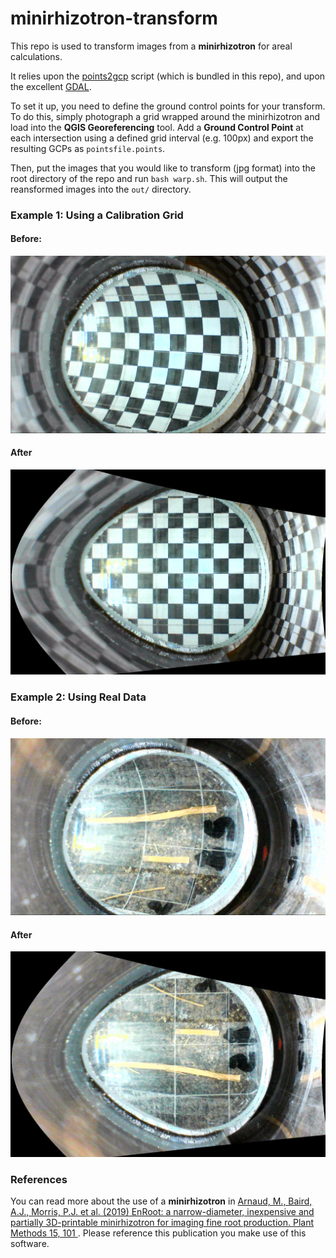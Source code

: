 # minirhizotron-transform

This repo is used to transform images from a **minirhizotron** for areal calculations.

It relies upon the [points2gcp](https://github.com/jonnyhuck/points2gcp) script (which is bundled in this repo), and upon the excellent [GDAL](https://www.gdal.org/).

To set it up, you need to define the ground control points for your transform. To do this, simply photograph a grid wrapped around the minirhizotron and load into the **QGIS Georeferencing** tool. Add a **Ground Control Point** at each intersection using a defined grid interval (e.g. 100px) and export the resulting GCPs as `pointsfile.points`.

Then, put the images that you would like to transform (jpg format) into the root directory of the repo and run `bash warp.sh`. This will output the reansformed images into the `out/` directory.

### Example 1: Using a Calibration Grid

#### Before:
![before-grid](Snap_0001.jpg)
#### After
![after-grid](Snap_0001_transformed.jpg)

### Example 2: Using Real Data

#### Before:
![before-grid](Snap_003.jpg)
#### After
![after-grid](Snap_003_transformed.jpg)

### References

You can read more about the use of a **minirhizotron** in [Arnaud, M., Baird, A.J., Morris, P.J. et al. (2019) EnRoot: a narrow-diameter, inexpensive and partially 3D-printable minirhizotron for imaging fine root production. Plant Methods 15, 101 ](https://doi.org/10.1186/s13007-019-0489-6). Please reference this publication you make use of this software.